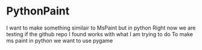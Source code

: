 # PythonPaint
I want to make something similair to MsPaint but in python
Right now we are testing if the github repo I found works with what I am trying to do
To make ms paint in python we want to use pygame
